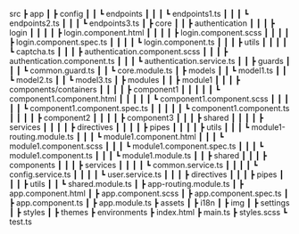 src
┣ app
┃ ┣ config
┃ ┃ ┗ endpoints
┃ ┃ ┃ ┗ endpoints1.ts
┃ ┃ ┃ ┗ endpoints2.ts
┃ ┃ ┃ ┗ endpoints3.ts
┃ ┣ core
┃ ┃ ┣ authentication
┃ ┃ ┃ ┣ login
┃ ┃ ┃ ┃ ┣ login.component.html
┃ ┃ ┃ ┃ ┣ login.component.scss
┃ ┃ ┃ ┃ ┣ login.component.spec.ts
┃ ┃ ┃ ┃ ┗ login.component.ts
┃ ┃ ┃ ┣ utils
┃ ┃ ┃ ┃ ┗ captcha.ts
┃ ┃ ┃ ┣ authentication.component.scss
┃ ┃ ┃ ┣ authentication.component.ts
┃ ┃ ┃ ┗ authentication.service.ts
┃ ┃ ┣ guards
┃ ┃ ┃ ┗ common.guard.ts
┃ ┃ ┗ core.module.ts
┃ ┣ models
┃ ┃ ┗ model1.ts
┃ ┃ ┗ model2.ts
┃ ┃ ┗ model3.ts
┃ ┣ modules
┃ ┃ ┣ module1
┃ ┃ ┃ ┣ components/containers
┃ ┃ ┃ ┃ ┣ component1
┃ ┃ ┃ ┃ ┃ ┗ component1.component.html
┃ ┃ ┃ ┃ ┃ ┗ component1.component.scss
┃ ┃ ┃ ┃ ┃ ┗ component1.component.spec.ts
┃ ┃ ┃ ┃ ┃ ┗ component1.component.ts
┃ ┃ ┃ ┃ ┣ component2
┃ ┃ ┃ ┃ ┣ component3
┃ ┃ ┃ ┣ shared
┃ ┃ ┃ ┃ ┣ services
┃ ┃ ┃ ┃ ┣ directives
┃ ┃ ┃ ┃ ┣ pipes
┃ ┃ ┃ ┃ ┣ utils
┃ ┃ ┃ ┗ module1-routing.module.ts
┃ ┃ ┃ ┗ module1.component.html
┃ ┃ ┃ ┗ module1.component.scss
┃ ┃ ┃ ┗ module1.component.spec.ts
┃ ┃ ┃ ┗ module1.component.ts
┃ ┃ ┃ ┗ module1.module.ts
┃ ┃ ┣ shared
┃ ┃ ┃ ┣ components
┃ ┃ ┃ ┣ services
┃ ┃ ┃ ┃ ┗ common.service.ts
┃ ┃ ┃ ┃ ┗ config.service.ts
┃ ┃ ┃ ┃ ┗ user.service.ts
┃ ┃ ┃ ┣ directives
┃ ┃ ┃ ┣ pipes
┃ ┃ ┃ ┣ utils
┃ ┃ ┗ shared.module.ts
┃ ┣ app-routing.module.ts
┃ ┣ app.component.html
┃ ┣ app.component.scss
┃ ┣ app.component.spec.ts
┃ ┣ app.component.ts
┃ ┣ app.module.ts
┣ assets
┃ ┣ i18n
┃ ┣ img
┃ ┣ settings
┃ ┣ styles
┃ ┣ themes
┣ environments
┣ index.html
┣ main.ts
┣ styles.scss
┗ test.ts
